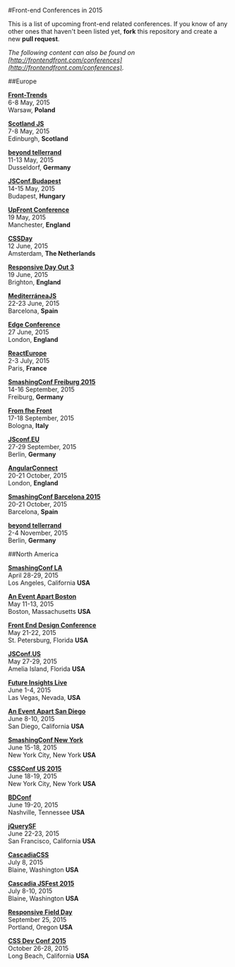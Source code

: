 #Front-end Conferences in 2015

This is a list of upcoming front-end related conferences. If you know of any other ones that haven't been listed yet, **fork** this repository and create a new **pull request**.

*The following content can also be found on [http://frontendfront.com/conferences](http://frontendfront.com/conferences).*

##Europe

[**Front-Trends**](http://front-trends.com/)  
6-8 May, 2015  
Warsaw, **Poland**

[**Scotland JS**](http://scotlandjs.com/)  
7-8 May, 2015  
Edinburgh, **Scotland**

[**beyond tellerrand**](http://beyondtellerrand.com/)  
11-13 May, 2015  
Dusseldorf, **Germany**

[**JSConf.Budapest**](http://jsconfbp.com/)  
14-15 May, 2015  
Budapest, **Hungary**

[**UpFront Conference**](http://upfrontconf.com/)  
19 May, 2015  
Manchester, **England**

[**CSSDay**](http://cssday.nl/)  
12 June, 2015  
Amsterdam, **The Netherlands**

[**Responsive Day Out 3**](http://responsiveconf.com/)  
19 June, 2015  
Brighton, **England**

[**MediterráneaJS**](http://mediterraneajs.eu/)  
22-23 June, 2015  
Barcelona, **Spain**

[**Edge Conference**](https://edgeconf.com/2015-london)  
27 June, 2015  
London, **England**

[**ReactEurope**](https://www.react-europe.org/)  
2-3 July, 2015  
Paris, **France**

[**SmashingConf Freiburg 2015**](http://www.smashingconf.com)  
14-16 September, 2015  
Freiburg, **Germany**

[**From fhe Front**](http://fromthefront.it/)  
17-18 September, 2015  
Bologna, **Italy**

[**JSconf.EU**](http://2015.jsconf.eu/)  
27-29 September, 2015  
Berlin, **Germany**

[**AngularConnect**](http://angularconnect.com/)  
20-21 October, 2015  
London, **England**

[**SmashingConf Barcelona 2015**](http://www.smashingconf.com)  
20-21 October, 2015  
Barcelona, **Spain**

[**beyond tellerrand**](http://beyondtellerrand.com/)  
2-4 November, 2015  
Berlin, **Germany**


##North America

[**SmashingConf LA**](http://www.smashingconf.com/)  
April 28-29, 2015  
Los Angeles, California **USA**

[**An Event Apart Boston**](http://aneventapart.com/event/boston-2015)  
May 11-13, 2015  
Boston, Massachusetts **USA**

[**Front End Design Conference**](http://frontenddesignconference.com)  
May 21-22, 2015  
St. Petersburg, Florida **USA**  

[**JSConf.US**](http://2015.jsconf.us/)  
May 27-29, 2015  
Amelia Island, Florida **USA**  

[**Future Insights Live**](https://futureinsightslive.com/las-vegas-2015/)  
June 1-4, 2015  
Las Vegas, Nevada, **USA**

[**An Event Apart San Diego**](http://aneventapart.com/event/san-diego-2015)  
June 8-10, 2015  
San Diego, California **USA**

[**SmashingConf New York**](http://www.smashingconf.com/)  
June 15-18, 2015  
New York City, New York **USA**

[**CSSConf US 2015**](http://2015.cssconf.com/)  
June 18-19, 2015  
New York City, New York **USA**

[**BDConf**](http://bdconf.com/)  
June 19-20, 2015  
Nashville, Tennessee **USA**

[**jQuerySF**](http://jquerysf.com/)  
June 22-23, 2015  
San Francisco, California **USA**

[**CascadiaCSS**](http://2015.cascadiajs.com/css/)  
July 8, 2015  
Blaine, Washington **USA**

[**Cascadia JSFest 2015**](http://2015.cascadiajs.com/)  
July 8-10, 2015  
Blaine, Washington **USA**

[**Responsive Field Day**](http://www.responsivefieldday.com/)  
September 25, 2015  
Portland, Oregon **USA**

[**CSS Dev Conf 2015**](http://2015.cssdevconf.com/)  
October 26-28, 2015  
Long Beach, California **USA**